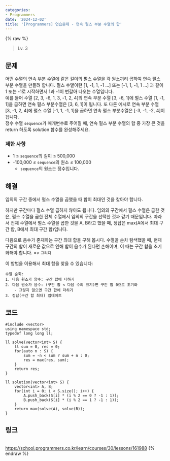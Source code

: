 ```yaml
---
categories:
- Programmers
date: '2024-12-02'
title: '[Programmers] 연습문제 - 연속 펄스 부분 수열의 합'
---
```


{% raw %}
> Lv. 3<br>

## 문제
어떤 수열의 연속 부분 수열에 같은 길이의 펄스 수열을 각 원소끼리 곱하여 연속 펄스 부분 수열을 만들려 합니다. 펄스 수열이란 [1, -1, 1, -1 …] 또는 [-1, 1, -1, 1 …] 과 같이 1 또는 -1로 시작하면서 1과 -1이 번갈아 나오는 수열입니다.  
예를 들어 수열 [2, 3, -6, 1, 3, -1, 2, 4]의 연속 부분 수열 [3, -6, 1]에 펄스 수열 [1, -1, 1]을 곱하면 연속 펄스 부분수열은 [3, 6, 1]이 됩니다. 또 다른 예시로 연속 부분 수열 [3, -1, 2, 4]에 펄스 수열 [-1, 1, -1, 1]을 곱하면 연속 펄스 부분수열은 [-3, -1, -2, 4]이 됩니다.  
정수 수열  `sequence`가 매개변수로 주어질 때, 연속 펄스 부분 수열의 합 중 가장 큰 것을 return 하도록 solution 함수를 완성해주세요.

### 제한 사항
-   1 ≤  `sequence`의 길이 ≤ 500,000
-   -100,000 ≤  `sequence`의 원소 ≤ 100,000
    -   `sequence`의 원소는 정수입니다.

## 해결
임의의 구간 중에서 펄스 수열을 곱했을 때 합이 최대인 것을 찾아야 합니다.

하지만 구간마다 펄스 수열 곱하지 않아도 됩니다. 임의의 구간에서 펄스 수열은 곱한 것은, 펄스 수열을 곱한 전체 수열에서 임의의 구간을 선택한 것과 같기 때문입니다. 따라서 전체 수열에서 펄스 수열을 곱한 것을 A, B라고 했을 때, 정답은 max(A에서 최대 구간 합, B에서 최대 구간 합)입니다.

다음으로 음수가 존재하는 구간 최대 합을 구해 봅시다. 수열을 순차 탐색했을 때, 현재 구간의 합이 새로운 값으로 인해 합이 음수가 된다면 손해이며, 이 때는 구간 합을 초기화해야 합니다. => `그리디`

이 방법을 이용해서 최대 합을 찾을 수 있습니다:
```
수열 순회:
1. 다음 원소가 양수: 구간 합에 더하기
2. 다음 원소가 음수: (구간 합 < 다음 수의 크기)면 구간 합 0으로 초기화
	- 그렇지 않으면 구간 합에 더하기
3. 정답(구간 합 최대) 업데이트
```

## 코드
```
#include <vector>
using namespace std;
typedef long long ll;

ll solve(vector<int> S) {
    ll sum = 0, res = 0;
    for(auto n : S) {
        sum = -n < sum ? sum + n : 0;
        res = max(res, sum);
    }
    return res;
}

ll solution(vector<int> S) {
    vector<int> A, B;
    for(int i = 0; i < S.size(); i++) {
        A.push_back(S[i] * (i % 2 == 0 ? -1 : 1));
        B.push_back(S[i] * (i % 2 == 1 ? -1 : 1));
    }
    return max(solve(A), solve(B));
}
```

## 링크
<br>https://school.programmers.co.kr/learn/courses/30/lessons/161988
{% endraw %}